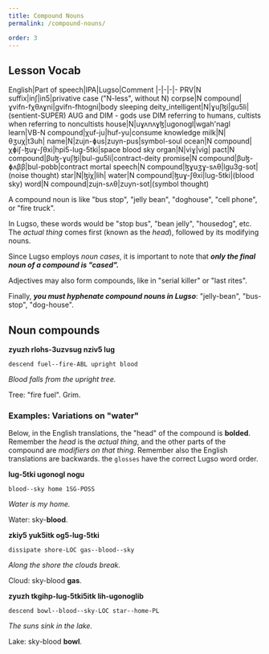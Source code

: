 ```yaml
---
title: Compound Nouns
permalink: /compound-nouns/

order: 3
---
```


## Lesson Vocab

English|Part of speech|IPA|Lugso|Comment
|-|-|-|-
PRV|N suffix|inʃ|in5|privative case ("N-less", without N)
corpse|N compound|ɣvifn-fχθʌɣni|gvifn-fhtogni|body sleeping
deity_intelligent|N|ɣuʃɮi|gu5li|(sentient-SUPER) AUG and DIM - gods use DIM referring to humans, cultists when referring to noncultists
house|N|uɣʌnʌɣɮ|ugonogl|wgah'nagl
learn|VB-N compound|χuf-ju|huf-yu|consume knowledge
milk|N|θʒuχ|t3uh|
name|N|zujn-ɸus|zuyn-pus|symbol-soul
ocean|N compound|χɸiʃ-ɮuɣ-ʃθxi|hpi5-lug-5tki|space blood sky
organ|N|viɣ|vig|
pact|N compound|βuɮ-ɣuʃɮi|bul-gu5li|contract-deity
promise|N compound|βuɮ-ɸʌββ|bul-pobb|contract mortal
speech|N compound|ɮɣuʒɣ-sʌθ|lgu3g-sot|(noise thought)
star|N|ɮiχ|lih|
water|N compound|ɮuɣ-ʃθxi|lug-5tki|(blood sky)
word|N compound|zujn-sʌθ|zuyn-sot|(symbol thought)

A compound noun is like "bus stop", "jelly bean", "doghouse", "cell phone", or "fire truck".

In Lugso, these words would be "stop bus", "bean jelly", "housedog", etc. The _actual thing_ comes first (known as the _head_), followed by its modifying nouns.

Since Lugso employs _noun cases_, it is important to note that _**only the final noun of a compound is "cased".**_

Adjectives may also form compounds, like in "serial killer" or "last rites".

Finally, _**you must hyphenate compound nouns in Lugso**_: "jelly-bean", "bus-stop", "dog-house".

## Noun compounds

**zyuzh rlohs-3uzvsug nziv5 lug**

`descend fuel--fire-ABL upright blood`

_Blood falls from the upright tree._

Tree: "fire fuel". Grim.

### Examples: Variations on "water"

Below, in the English translations, the "head" of the compound is **bolded**. Remember the _head_ is the _actual thing_, and the other parts of the compound are _modifiers on that thing_. Remember also the English translations are backwards. the `glosses` have the correct Lugso word order.

**lug-5tki ugonogl nogu**

`blood--sky home 1SG-POSS`

_Water is my home._

Water: sky-**blood**.

**zkiy5 yuk5itk og5-lug-5tki**

`dissipate shore-LOC gas--blood--sky`

_Along the shore the clouds break._

Cloud: sky-blood **gas**.

**zyuzh tkgihp-lug-5tki5itk lih-ugonoglib**

`descend bowl--blood--sky-LOC star--home-PL`

_The suns sink in the lake._

Lake: sky-blood **bowl**.

